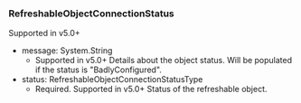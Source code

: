 ### RefreshableObjectConnectionStatus
Supported in v5.0+

- message: System.String
  - Supported in v5.0+
  Details about the object status. Will be populated if the status is "BadlyConfigured".
- status: RefreshableObjectConnectionStatusType
  - Required. Supported in v5.0+
  Status of the refreshable object.
